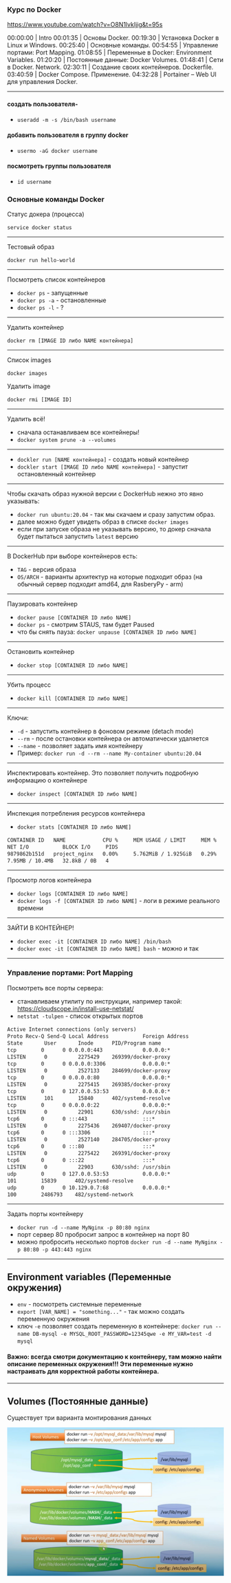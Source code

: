 ### Курс по Docker
https://www.youtube.com/watch?v=O8N1lvkIjig&t=95s

00:00:00 | Intro
00:01:35 | Основы Docker.
00:19:30 | Установка Docker в Linux и Windows.
00:25:40 | Основные команды.
00:54:55 | Управление портами: Port Mapping.
01:08:55 | Переменные в Docker: Environment Variables.
01:20:20 | Постоянные данные: Docker Volumes.
01:48:41 | Сети в Docker. Network.
02:30:11 | Создание своих контейнеров. Dockerfile.
03:40:59 | Docker Compose. Применение.
04:32:28 | Portainer – Web UI для управления Docker.

---

#### создать пользователя-
- `useradd -m -s /bin/bash username`

#### добавить пользователя в группу docker
- `usermo -aG docker username`

#### посмотреть группы пользователя
- `id username`



### Основные команды Docker

Статус докера (процесса)
````
service docker status
````
---
Тестовый образ
````
docker run hello-world
````
---
Посмотреть список контейнеров

- `docker ps`    - запущенные
- `docker ps -a` - остановленные
- `docker ps -l` - ?
---
Удалить контейнер
````
docker rm [IMAGE ID либо NAME контейнера]
````
---
Список images 
````
docker images
````
Удалить image
````
docker rmi [IMAGE ID]
````
---
Удалить всё!
- сначала останавливаем все контейнеры!
- `docker system prune -a --volumes`
---
- `dockler run [NAME контейнера]` - создать новый контейнер
- `dockler start [IMAGE ID либо NAME контейнера]` - запустит остановленный контейнер
---

Чтобы скачать образ нужной версии с DockerHub нежно это явно указывать:

- `docker run ubuntu:20.04` - так мы скачаем и сразу запустим образ.
- далее можно будет увидеть образ в списке `docker images`
- если при запуске образа не указывать версию, то докер сначала будет пытаться запустить `latest` версию
---

В DockerHub при выборе контейнеров есть:
- `TAG` - версия образа
- `OS/ARCH` - варианты архитектур на которые подходит образ (на обычный сервер подходит amd64, для RasberyPy - arm)
---
Паузировать контейнер
- `docker pause [CONTAINER ID либо NAME]`
- `docker ps` - смотрим STAUS, там будет Paused
- что бы снять пауза: `docker unpause [CONTAINER ID либо NAME]`
---
Остановить контейнер
- `docker stop [CONTAINER ID либо NAME]`
---
Убить процесс
- `docker kill [CONTAINER ID либо NAME]`
---
Ключи:
- `-d`   - запустить контейнер в фоновом режиме (detach mode)
- `--rm` - после остановки контейнера он автоматически удаляется 
- `--name` - позволяет задать имя контейнеру
-  Пример: `docker run -d --rm --name My-container ubuntu:20.04`
---
Инспектировать контейнер. Это позволяет получить подробную информацию о контейнере
- `docker inspect [CONTAINER ID либо NAME]`
---
Инспекция потребления ресурсов контейнера
- `docker stats [CONTAINER ID либо NAME]`
````
CONTAINER ID   NAME            CPU %     MEM USAGE / LIMIT     MEM %     NET I/O           BLOCK I/O     PIDS
9879862b151d   project_nginx   0.00%     5.762MiB / 1.925GiB   0.29%     7.95MB / 10.4MB   32.8kB / 0B   4
````
---
Просмотр логов контейнера 
- `docker logs [CONTAINER ID либо NAME]`
- `docker logs -f [CONTAINER ID либо NAME]` - логи в режиме реального времени
---
ЗАЙТИ В КОНТЕЙНЕР!
- `docker exec -it [CONTAINER ID либо NAME] /bin/bash` 
- `docker exec -it [CONTAINER ID либо NAME] bash` - можно и так
---

### Управление портами: Port Mapping

Посмотреть все порты сервера:
- станавливаем утилиту по инструкции, например такой: https://cloudscope.in/install-use-netstat/
- `netstat -tulpen` - список открытых портов
````
Active Internet connections (only servers)
Proto Recv-Q Send-Q Local Address           Foreign Address         State       User       Inode      PID/Program name
tcp        0      0 0.0.0.0:443             0.0.0.0:*               LISTEN      0          2275429    269399/docker-proxy
tcp        0      0 0.0.0.0:3306            0.0.0.0:*               LISTEN      0          2527133    284699/docker-proxy
tcp        0      0 0.0.0.0:80              0.0.0.0:*               LISTEN      0          2275415    269385/docker-proxy
tcp        0      0 127.0.0.53:53           0.0.0.0:*               LISTEN      101        15840      402/systemd-resolve
tcp        0      0 0.0.0.0:22              0.0.0.0:*               LISTEN      0          22901      630/sshd: /usr/sbin
tcp6       0      0 :::443                  :::*                    LISTEN      0          2275436    269407/docker-proxy
tcp6       0      0 :::3306                 :::*                    LISTEN      0          2527140    284705/docker-proxy
tcp6       0      0 :::80                   :::*                    LISTEN      0          2275422    269391/docker-proxy
tcp6       0      0 :::22                   :::*                    LISTEN      0          22903      630/sshd: /usr/sbin
udp        0      0 127.0.0.53:53           0.0.0.0:*                           101        15839      402/systemd-resolve
udp        0      0 10.129.0.7:68           0.0.0.0:*                           100        2486793    482/systemd-network

````
---
Задать порты контейнеру
- `docker run -d --name MyNginx -p 80:80 nginx`
- порт сервер 80 пробросит запрос в контейнер на порт 80
- можно пробросить несколько портов  `docker run -d --name MyNginx -p 80:80 -p 443:443 nginx`
---

## Еnvironment variables (Переменные окружения)

- `env` - посмотреть системные переменные 
- `export [VAR_NAME] = "something..."` - так можно создать переменную окружения
- ключ `-e` позволяет создать переменную в контейнере: `docker run --name DB-mysql -e MYSQL_ROOT_PASSWORD=12345qwe -e MY_VAR=test -d mysql`

#### Важно: всегда смотри документацию к контейнеру, там можно найти описание переменных окружения!!! Эти переменные нужно настраивать для корректной работы контейнера.

---

## Volumes (Постоянные данные)
Существует три варианта монтирования данных

![img.png](img.png) 